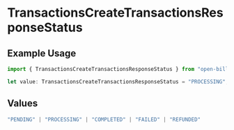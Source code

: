 # TransactionsCreateTransactionsResponseStatus

## Example Usage

```typescript
import { TransactionsCreateTransactionsResponseStatus } from "open-billing/models/operations";

let value: TransactionsCreateTransactionsResponseStatus = "PROCESSING";
```

## Values

```typescript
"PENDING" | "PROCESSING" | "COMPLETED" | "FAILED" | "REFUNDED"
```